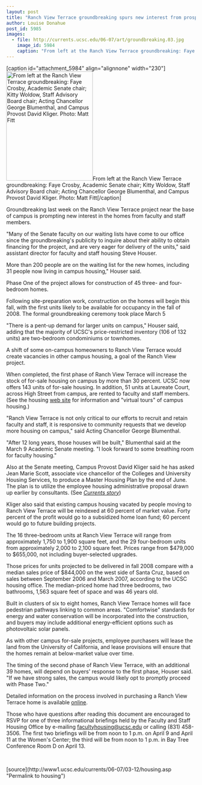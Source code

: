 ```yaml
---
layout: post
title: "Ranch View Terrace groundbreaking spurs new interest from prospective homebuyers"
author: Louise Donahue
post_id: 5985
images:
  - file: http://currents.ucsc.edu/06-07/art/groundbreaking.03.jpg
    image_id: 5984
    caption: "From left at the Ranch View Terrace groundbreaking: Faye Crosby, Academic Senate chair; Kitty Woldow, Staff Advisory Board chair; Acting Chancellor George Blumenthal, and Campus Provost David Kliger. Photo: Matt Fitt"
---
```


[caption id="attachment_5984" align="alignnone" width="230"]<a href="http://localhost/mysite/wp-content/uploads/2007/03/groundbreaking.03.jpg"><img class="size-full wp-image-5984" src="http://localhost/mysite/wp-content/uploads/2007/03/groundbreaking.03.jpg" alt="From left at the Ranch View Terrace groundbreaking: Faye Crosby, Academic Senate chair; Kitty Woldow, Staff Advisory Board chair; Acting Chancellor George Blumenthal, and Campus Provost David Kliger. Photo: Matt Fitt" width="230" height="290" /></a>From left at the Ranch View Terrace groundbreaking: Faye Crosby, Academic Senate chair; Kitty Woldow, Staff Advisory Board chair; Acting Chancellor George Blumenthal, and Campus Provost David Kliger. Photo: Matt Fitt[/caption]
<a name="content" id="content"></a>
<p>
  Groundbreaking last week on the Ranch View Terrace project near the base of campus is prompting new interest in the homes from faculty and staff members.
</p>
<p>
  "Many of the Senate faculty on our waiting lists have come to our office since the groundbreaking's publicity to inquire about their ability to obtain financing for the project, and are very eager for delivery of the units," said assistant director for faculty and staff housing Steve Houser.
</p>
<p>
  More than 200 people are on the waiting list for the new homes, including 31 people now living in campus housing," Houser said.
</p>
<p>
  Phase One of the project allows for construction of 45 three- and four-bedroom homes.
</p>
<p>
  Following site-preparation work, construction on the homes will begin this fall, with the first units likely to be available for occupancy in the fall of 2008. The formal groundbreaking ceremony took place March 5
</p>
<p>
  "There is a pent-up demand for larger units on campus," Houser said, adding that the majority of UCSC's price-restricted inventory (106 of 132 units) are two-bedroom condominiums or townhomes.
</p>
<p>
  A shift of some on-campus homeowners to Ranch View Terrace would create vacancies in other campus housing, a goal of the Ranch View project.
</p>
<p>
  When completed, the first phase of Ranch View Terrace will increase the stock of for-sale housing on campus by more than 30 percent. UCSC now offers 143 units of for-sale housing. In addition, 51 units at Laureate Court, across High Street from campus, are rented to faculty and staff members. (See the housing <a href="http://housing.ucsc.edu/employee-housing/forsale-housing.html">web site</a> for information and "virtual tours" of campus housing.)
</p>
<p>
  "Ranch View Terrace is not only critical to our efforts to recruit and retain faculty and staff, it is responsive to community requests that we develop more housing on campus," said Acting Chancellor George Blumenthal.
</p>
<p>
  "After 12 long years, those houses will be built," Blumenthal said at the March 9 Academic Senate meeting. "I look forward to some breathing room for faculty housing."
</p>
<p>
  Also at the Senate meeting, Campus Provost David Kliger said he has asked Jean Marie Scott, associate vice chancellor of the Colleges and University Housing Services, to produce a Master Housing Plan by the end of June. The plan is to utilize the employee housing administrative proposal drawn up earlier by consultants. (See <a href="http://currents.ucsc.edu/06-07/11-27/housing.asp"><i>Currents story</i></a>)
</p>
<p>
  Kliger also said that existing campus housing vacated by people moving to Ranch View Terrace will be reindexed at 60 percent of market value. Forty percent of the profit would go to a subsidized home loan fund; 60 percent would go to future building projects.
</p>
<p>
  The 16 three-bedroom units at Ranch View Terrace will range from approximately 1,750 to 1,900 square feet, and the 29 four-bedroom units from approximately 2,000 to 2,100 square feet. Prices range from $479,000 to $655,000, not including buyer-selected upgrades.
</p>
<p>
  Those prices for units projected to be delivered in fall 2008 compare with a median sales price of $844,000 on the west side of Santa Cruz, based on sales between September 2006 and March 2007, according to the UCSC housing office. The median-priced home had three bedrooms, two bathrooms, 1,563 square feet of space and was 46 years old.
</p>
<p>
  Built in clusters of six to eight homes, Ranch View Terrace homes will face pedestrian pathways linking to common areas. "Comfortwise" standards for energy and water conservation will be incorporated into the construction, and buyers may include additional energy-efficient options such as photovoltaic solar panels.
</p>
<p>
  As with other campus for-sale projects, employee purchasers will lease the land from the University of California, and lease provisions will ensure that the homes remain at below-market value over time.
</p>
<p>
  The timing of the second phase of Ranch View Terrace, with an additional 39 homes, will depend on buyers' response to the first phase, Houser said. "If we have strong sales, the campus would likely opt to promptly proceed with Phase Two."
</p>
<p>
  Detailed information on the process involved in purchasing a Ranch View Terrace home is available <a href="http://housing.ucsc.edu/employee-housing/pdf/RVT.process.guide.v030807.pdf">online</a>.
</p>
<p>
  Those who have questions after reading this document are encouraged to RSVP for one of three informational briefings held by the Faculty and Staff Housing Office by e-mailing <a href="mailto:facultyhousing@ucsc.edu">facultyhousing@ucsc.edu</a> or calling (831) 458-3506. The first two briefings will be from noon to 1 p.m. on April 9 and April 11 at the Women's Center; the third will be from noon to 1 p.m. in Bay Tree Conference Room D on April 13.
</p>
<p>
  <br>
</p>
[source](http://www1.ucsc.edu/currents/06-07/03-12/housing.asp "Permalink to housing")
